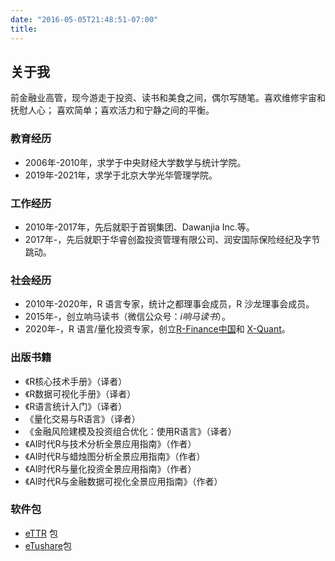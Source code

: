 ```yaml
---
date: "2016-05-05T21:48:51-07:00"
title: 
---
```


## 关于我

前金融业高管，现今游走于投资、读书和美食之间，偶尔写随笔。喜欢维修宇宙和抚慰人心；
喜欢简单；喜欢活力和宁静之间的平衡。

### 教育经历

- 2006年-2010年，求学于中央财经大学数学与统计学院。
- 2019年-2021年，求学于北京大学光华管理学院。

### 工作经历

- 2010年-2017年，先后就职于首钢集团、Dawanjia Inc.等。
- 2017年-，先后就职于华睿创盈投资管理有限公司、润安国际保险经纪及字节跳动。

### 社会经历

- 2010年-2020年，R 语言专家，统计之都理事会成员，R 沙龙理事会成员。
- 2015年-，创立响马读书（微信公众号：*i响马读书*）。
- 2020年-，R 语言/量化投资专家，创立[R-Finance中国](https://rfinance.org.cn)和 [X-Quant](https://x-quant.com.cn)。

### 出版书籍

- 《R核心技术手册》（译者）
- 《R数据可视化手册》（译者）
- 《R语言统计入门》（译者）
- 《量化交易与R语言》（译者）
- 《金融风险建模及投资组合优化：使用R语言》（译者）
- 《AI时代R与技术分析全景应用指南》（作者）
- 《AI时代R与蜡烛图分析全景应用指南》（作者）
- 《AI时代R与量化投资全景应用指南》（作者）
- 《AI时代R与金融数据可视化全景应用指南》（作者）

### 软件包

- [eTTR](https://github.com/dengyishuo/eTTR) 包
- [eTushare](https://github.com/dengyishuo/eTushare)包